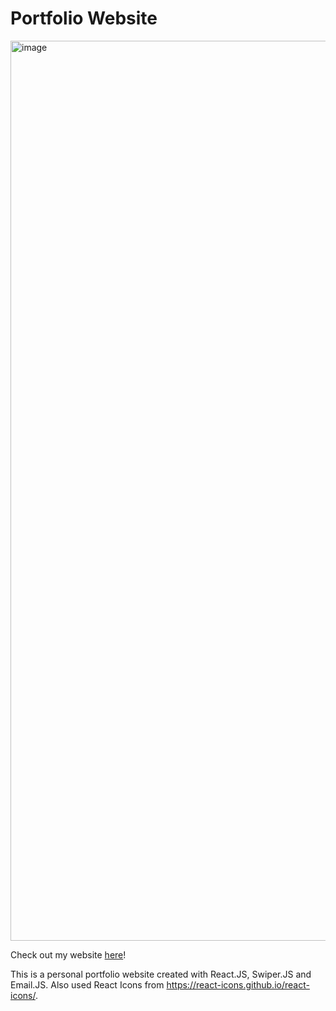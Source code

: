 # Portfolio Website

<img width="1440" alt="image" src="https://github.com/EnochHe1/PortfolioWebsite/assets/133233938/77dcf96a-8761-463a-aabb-1ae71049c5bb">


Check out my website [here](https://enoch-he.vercel.app/)!


This is a personal portfolio website created with React.JS, Swiper.JS and Email.JS. Also used React Icons from https://react-icons.github.io/react-icons/.

